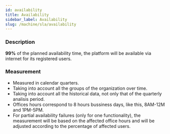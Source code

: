 ```yaml
---
id: availability
title: Availability
sidebar_label: Availability
slug: /machine/sla/availability
---
```


### Description

**99%** of the planned availability time,
the platform will be available via internet
for its registered users.

### Measurement

- Measured in
  calendar quarters.
- Taking into account
  all the groups
  of the organization
  over time.
- Taking into account
  all the historical data,
  not only that of
  the quarterly analisis period.
- Offices hours correspond
  to 8 hours bussiness days,
  like this,
  8AM-12M and 1PM-5PM.
- For partial availability failures
  (only for one functionality),
  the measurement will be based on
  the affected office hours
  and will be adjusted
  according to the percentage
  of affected users.
